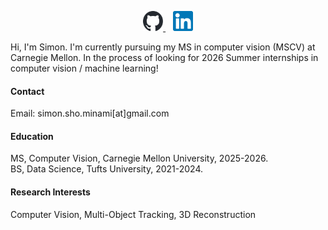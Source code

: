 <p align="center">
  <a href="https://github.com/simon-minami">
    <img src="static/assets/img/github.svg" alt="GitHub" width="32" height="32" />
  </a>
  &nbsp;&nbsp;
  <a href="https://www.linkedin.com/in/simon-minami-7158a61ba/">
    <img src="static/assets/img/linkedin.svg" alt="LinkedIn" width="32" height="32" />
  </a>
</p>

Hi, I'm Simon. I'm currently pursuing my MS in computer vision (MSCV) at Carnegie Mellon. 
In the process of looking for 2026 Summer internships in computer vision / machine learning!

#### Contact

Email: simon.sho.minami[at]gmail.com

#### Education
MS, Computer Vision, Carnegie Mellon University, 2025-2026.\
BS, Data Science, Tufts University, 2021-2024.


#### Research Interests
Computer Vision, Multi-Object Tracking, 3D Reconstruction
